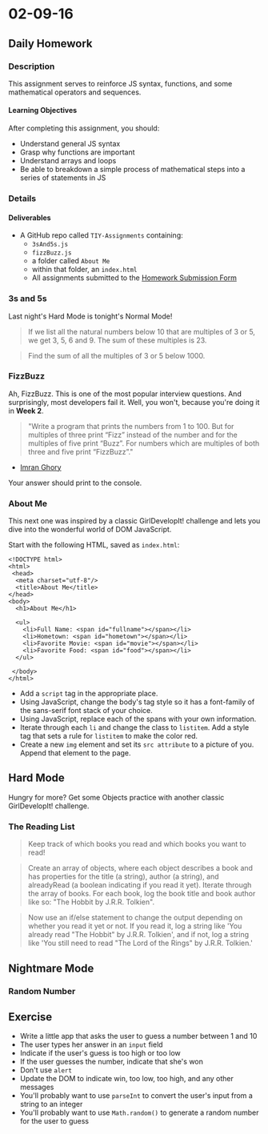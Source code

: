 # 02-09-16

## Daily Homework

### Description

This assignment serves to reinforce JS syntax, functions, and some mathematical operators and sequences.

#### Learning Objectives

After completing this assignment, you should:

* Understand general JS syntax
* Grasp why functions are important
* Understand arrays and loops
* Be able to breakdown a simple process of mathematical steps into a series of statements in JS

### Details

#### Deliverables

* A GitHub repo called `TIY-Assignments` containing:
  * `3sAnd5s.js`
  * `fizzBuzz.js`
  * a folder called `About Me`
  * within that folder, an `index.html`
  * All assignments submitted to the [Homework Submission Form](https://docs.google.com/a/theironyard.com/forms/d/1kgFQrS4ZIh-h82ruErBGX9lTF3PIomq01kTvT2DZr2A/viewform)

### 3s and 5s

Last night's Hard Mode is tonight's Normal Mode!

  > If we list all the natural numbers below 10 that are multiples of 3 or 5, we get 3, 5, 6 and 9. The sum of these multiples is 23.

  > Find the sum of all the multiples of 3 or 5 below 1000.

### FizzBuzz

Ah, FizzBuzz. This is one of the most popular interview questions. And surprisingly, most developers fail it. Well, you won't, because you're doing it in **Week 2**.

>"Write a program that prints the numbers from 1 to 100. But for multiples of three print “Fizz” instead of the number and for the multiples of five print “Buzz”. For numbers which are multiples of both three and five print “FizzBuzz”."
- [Imran Ghory](http://imranontech.com/2007/01/24/using-fizzbuzz-to-find-developers-who-grok-coding/)

Your answer should print to the console.

### About Me

This next one was inspired by a classic GirlDevelopIt! challenge and lets you dive into the wonderful world of DOM JavaScript.

Start with the following HTML, saved as `index.html`:

```HTML5
<!DOCTYPE html>
<html>
 <head>
  <meta charset="utf-8"/>
  <title>About Me</title>
</head>
<body>
  <h1>About Me</h1>

  <ul>
    <li>Full Name: <span id="fullname"></span></li>
    <li>Hometown: <span id="hometown"></span></li>
    <li>Favorite Movie: <span id="movie"></span></li>
    <li>Favorite Food: <span id="food"></span></li>
  </ul>

 </body>
</html>
```

* Add a `script` tag in the appropriate place.
* Using JavaScript, change the body's tag style so it has a font-family of the sans-serif font stack of your choice.
* Using JavaScript, replace each of the spans with your own information.
* Iterate through each `li` and change the class to `listitem`. Add a style tag that sets a rule for `listitem` to make the color red.
* Create a new `img` element and set its `src attribute` to a picture of you. Append that element to the page.

## Hard Mode

Hungry for more? Get some Objects practice with another classic GirlDevelopIt! challenge.

### The Reading List

>Keep track of which books you read and which books you want to read!

>Create an array of objects, where each object describes a book and has properties for the title (a string), author (a string), and alreadyRead (a boolean indicating if you read it yet).
Iterate through the array of books. For each book, log the book title and book author like so: "The Hobbit by J.R.R. Tolkien".

>Now use an if/else statement to change the output depending on whether you read it yet or not. If you read it, log a string like 'You already read "The Hobbit" by J.R.R. Tolkien', and if not, log a string like 'You still need to read "The Lord of the Rings" by J.R.R. Tolkien.'

## Nightmare Mode

### Random Number

## Exercise

- Write a little app that asks the user to guess a number between 1 and 10
- The user types her answer in an `input` field
- Indicate if the user's guess is too high or too low
- If the user guesses the number, indicate that she's won
- Don't use `alert`
- Update the DOM to indicate win, too low, too high, and any other messages
- You'll probably want to use `parseInt` to convert the user's input from a string to an integer
- You'll probably want to use `Math.random()` to generate a random number for the user to guess
